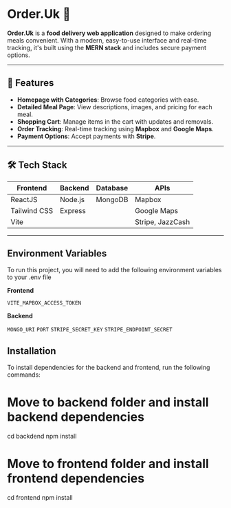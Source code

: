 # Order.Uk 🍲

**Order.Uk** is a **food delivery web application** designed to make ordering meals convenient. With a modern, easy-to-use interface and real-time tracking, it's built using the **MERN stack** and includes secure payment options.

---

## 🚀 Features

- **Homepage with Categories**: Browse food categories with ease.
- **Detailed Meal Page**: View descriptions, images, and pricing for each meal.
- **Shopping Cart**: Manage items in the cart with updates and removals.
- **Order Tracking**: Real-time tracking using **Mapbox** and **Google Maps**.
- **Payment Options**: Accept payments with **Stripe**.

---

## 🛠️ Tech Stack

| Frontend      | Backend      | Database  | APIs            |
| ------------- | ------------ | --------- | --------------- |
| ReactJS       | Node.js      | MongoDB   | Mapbox          |
| Tailwind CSS  | Express      |           | Google Maps     |
| Vite          |              |           | Stripe, JazzCash|

---


## Environment Variables

To run this project, you will need to add the following environment variables to your .env file

**Frontend**

`VITE_MAPBOX_ACCESS_TOKEN`

**Backend**

`MONGO_URI`
`PORT`
`STRIPE_SECRET_KEY`
`STRIPE_ENDPOINT_SECRET`

## Installation

To install dependencies for the backend and frontend, run the following commands:

# Move to backend folder and install backend dependencies
cd backdend
npm install

# Move to frontend folder and install frontend dependencies
cd frontend
npm install